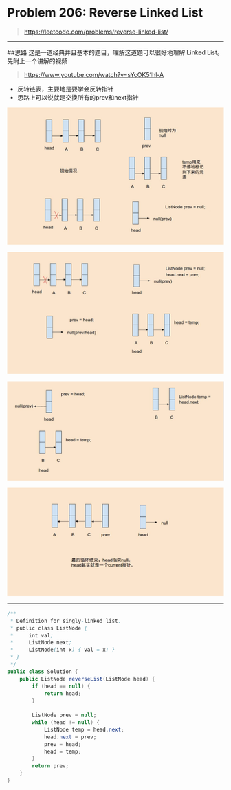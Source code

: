 # Problem 206: Reverse Linked List


> https://leetcode.com/problems/reverse-linked-list/

---------------------------

##思路
这是一道经典并且基本的题目，理解这道题可以很好地理解 Linked List。先附上一个讲解的视频

> https://www.youtube.com/watch?v=sYcOK51hl-A

* 反转链表，主要地是要学会反转指针
* 思路上可以说就是交换所有的prev和next指针

![](p1_LinkedList.jpg)

![](p2_LinkedList.jpg)

![](p3_LinkedList.jpg)

![](p4_LinkedList.jpg)



---------------------------
```java
/**
 * Definition for singly-linked list.
 * public class ListNode {
 *     int val;
 *     ListNode next;
 *     ListNode(int x) { val = x; }
 * }
 */
public class Solution {
    public ListNode reverseList(ListNode head) {
        if (head == null) {
            return head;
        }
        
        ListNode prev = null;
        while (head != null) {
            ListNode temp = head.next;
            head.next = prev;
            prev = head;
            head = temp;
        }
        return prev;
    }
}
```




